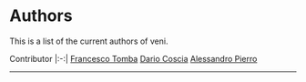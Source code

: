 # Authors

This is a list of the current authors of veni.

Contributor
|:-:|
[Francesco Tomba](https://github.com/lykos98)
[Dario Coscia](https://github.com/dario-coscia)
[Alessandro Pierro](https://github.com/AlessandroPierro)

---
